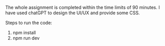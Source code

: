 The whole assignment is completed within the time limits of 90 minutes.
I have used chatGPT to design the UI/UX and provide some CSS. 

Steps to run the code:
1. npm install
2. npm run dev